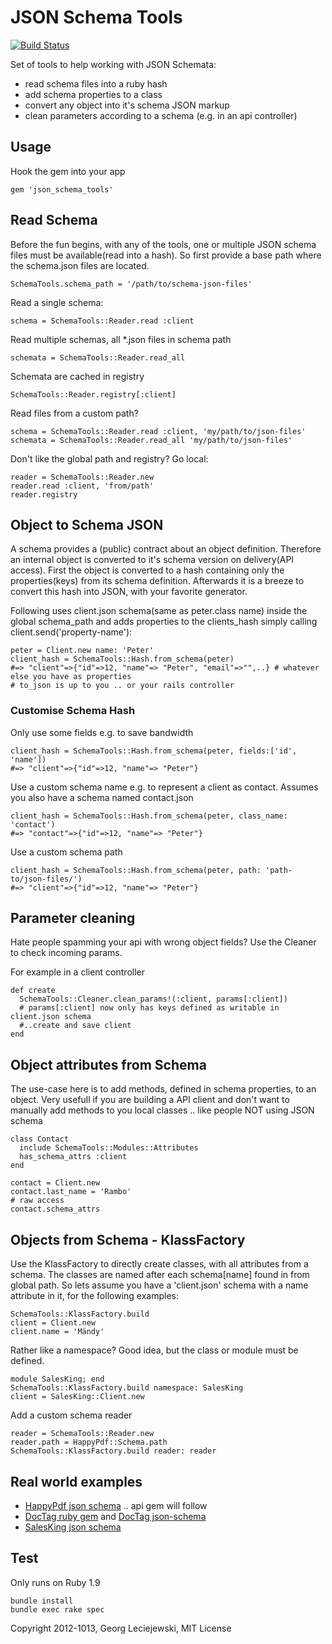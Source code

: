 # JSON Schema Tools

[![Build Status](https://travis-ci.org/salesking/json_schema_tools.png?branch=master)](https://travis-ci.org/salesking/json_schema_tools)

Set of tools to help working with JSON Schemata:

* read schema files into a ruby hash
* add schema properties to a class
* convert any object into it's schema JSON markup
* clean parameters according to a schema (e.g. in an api controller)

## Usage

Hook the gem into your app

    gem 'json_schema_tools'

## Read Schema

Before the fun begins, with any of the tools, one or multiple JSON schema files
must be available(read into a hash). So first provide a base path where the
schema.json files are located.

    SchemaTools.schema_path = '/path/to/schema-json-files'

Read a single schema:

    schema = SchemaTools::Reader.read :client

Read multiple schemas, all *.json files in schema path

    schemata = SchemaTools::Reader.read_all

Schemata are cached in registry

    SchemaTools::Reader.registry[:client]

Read files from a custom path?

    schema = SchemaTools::Reader.read :client, 'my/path/to/json-files'
    schemata = SchemaTools::Reader.read_all 'my/path/to/json-files'

Don't like the global path and registry? Go local:

    reader = SchemaTools::Reader.new
    reader.read :client, 'from/path'
    reader.registry


## Object to Schema JSON

A schema provides a (public) contract about an object definition. Therefore an
internal object is converted to it's schema version on delivery(API access).
First the object is converted to a hash containing only the properties(keys)
from its schema definition. Afterwards it is a breeze to convert this hash into
JSON, with your favorite generator.

Following uses client.json schema(same as peter.class name) inside the global
schema_path and adds properties to the clients_hash simply calling
client.send('property-name'):

    peter = Client.new name: 'Peter'
    client_hash = SchemaTools::Hash.from_schema(peter)
    #=> "client"=>{"id"=>12, "name"=> "Peter", "email"=>"",..} # whatever else you have as properties
    # to_json is up to you .. or your rails controller

### Customise Schema Hash

Only use some fields e.g. to save bandwidth

    client_hash = SchemaTools::Hash.from_schema(peter, fields:['id', 'name'])
    #=> "client"=>{"id"=>12, "name"=> "Peter"}

Use a custom schema name e.g. to represent a client as contact. Assumes you also
have a schema named contact.json

    client_hash = SchemaTools::Hash.from_schema(peter, class_name: 'contact')
    #=> "contact"=>{"id"=>12, "name"=> "Peter"}

Use a custom schema path

    client_hash = SchemaTools::Hash.from_schema(peter, path: 'path-to/json-files/')
    #=> "client"=>{"id"=>12, "name"=> "Peter"}

## Parameter cleaning

Hate people spamming your api with wrong object fields? Use the Cleaner to
check incoming params.

For example in a client controller

    def create
      SchemaTools::Cleaner.clean_params!(:client, params[:client])
      # params[:client] now only has keys defined as writable in client.json schema
      #..create and save client
    end

## Object attributes from Schema

The use-case here is to add methods, defined in schema properties, to an object.
Very usefull if you are building a API client and don't want to manually add
methods to you local classes .. like people NOT using JSON schema

    class Contact
      include SchemaTools::Modules::Attributes
      has_schema_attrs :client
    end

    contact = Client.new
    contact.last_name = 'Rambo'
    # raw access
    contact.schema_attrs

## Objects from Schema - KlassFactory

Use the KlassFactory to directly create classes, with all attributes from a
schema. The classes are named after each schema[name] found in from global path.
So lets assume you have a 'client.json' schema with a name attribute in it, for
the following examples:

    SchemaTools::KlassFactory.build
    client = Client.new
    client.name = 'Mändy'


Rather like a namespace? Good idea, but the class or module must be defined.

    module SalesKing; end
    SchemaTools::KlassFactory.build namespace: SalesKing
    client = SalesKing::Client.new

Add a custom schema reader

    reader = SchemaTools::Reader.new
    reader.path = HappyPdf::Schema.path
    SchemaTools::KlassFactory.build reader: reader



## Real world examples

* [HappyPdf json schema](https://github.com/happyPDF/happypdf_json_schema) .. api gem will follow
* [DocTag ruby gem](https://github.com/docTag/doctag_rb) and [DocTag json-schema](https://github.com/docTag/doctag_json_schema)
* [SalesKing json schema](https://github.com/salesking/sk_api_schema)

## Test

Only runs on Ruby 1.9

    bundle install
    bundle exec rake spec


Copyright 2012-1013, Georg Leciejewski, MIT License

